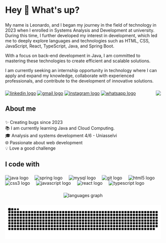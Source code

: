 <h1 align="left">Hey 👋 What's up?</h1>

###

<p>My name is Leonardo, and I began my journey in the field of technology in 2023 when I enrolled in Systems Analysis and Development at university. During this time, I further developed my interest in development, which led me to deeply explore languages and technologies such as HTML, CSS, JavaScript, React, TypeScript, Java, and Spring Boot.</p>

<p>With a focus on back-end development in Java, I am committed to mastering these technologies to create efficient and scalable solutions.</p>

<p>I am currently seeking an internship opportunity in technology where I can apply and expand my knowledge, collaborate with experienced professionals, and contribute to the development of innovative solutions.</p>

###

<img align="right" height="200" src="https://mir-s3-cdn-cf.behance.net/project_modules/hd/06f21a161921919.63cd7887d0a70.gif"  />

###

<div align="left">
  <a href="https://www.linkedin.com/in/leonardosardagna/"><img src="https://raw.githubusercontent.com/maurodesouza/profile-readme-generator/master/src/assets/icons/social/linkedin/default.svg" width="52" height="40" 
  alt="linkedin logo"  /></a>
  <a href="mailto:leonardosardagna00@gmail.com?subject=Questions"><img src="https://raw.githubusercontent.com/maurodesouza/profile-readme-generator/master/src/assets/icons/social/gmail/default.svg" width="52" height="40" 
  alt="gmail logo"  /></a>
  <a href="https://www.instagram.com/"><img src="https://raw.githubusercontent.com/maurodesouza/profile-readme-generator/master/src/assets/icons/social/instagram/default.svg" width="52" height="40" alt="instagram logo"  
  /></a>
  <a href="https://wa.me/5547992069737"><img src="https://raw.githubusercontent.com/maurodesouza/profile-readme-generator/master/src/assets/icons/social/whatsapp/default.svg" width="52" height="40" alt="whatsapp logo"  /> 
  </a>
</div>

###

<h2 align="left">About me</h2>

###

<p align="left">✨ Creating bugs since 2023<br>📚 I am currently learning Java and Cloud Computing.<br>🎓 Analysis and systems development 4/6 - Uniasselvi<br>🌐 Passionate about web development<br>💡 Love a good challenge</p>

###

<h2 align="left">I code with</h2>

###

<div align="left">
  <img src="https://cdn.jsdelivr.net/gh/devicons/devicon/icons/java/java-original.svg" height="40" alt="java logo"  />
  <img width="12" />
  <img src="https://cdn.jsdelivr.net/gh/devicons/devicon/icons/spring/spring-original.svg" height="40" alt="spring logo"  />
  <img width="12" />
  <img src="https://cdn.jsdelivr.net/gh/devicons/devicon/icons/mysql/mysql-original.svg" height="40" alt="mysql logo"  />
  <img width="12" />
  <img src="https://cdn.jsdelivr.net/gh/devicons/devicon/icons/git/git-original.svg" height="40" alt="git logo"  />
  <img width="12" />
  <img src="https://cdn.jsdelivr.net/gh/devicons/devicon/icons/html5/html5-original.svg" height="40" alt="html5 logo"  />
  <img width="12" />
  <img src="https://cdn.jsdelivr.net/gh/devicons/devicon/icons/css3/css3-original.svg" height="40" alt="css3 logo"  />
  <img width="12" />
  <img src="https://cdn.jsdelivr.net/gh/devicons/devicon/icons/javascript/javascript-original.svg" height="40" alt="javascript logo"  />
  <img width="12" />
  <img src="https://cdn.jsdelivr.net/gh/devicons/devicon/icons/react/react-original.svg" height="40" alt="react logo"  />
  <img width="12" />
  <img src="https://cdn.jsdelivr.net/gh/devicons/devicon/icons/typescript/typescript-original.svg" height="40" alt="typescript logo"  />
  <img width="12" />
</div>

###

<div align="center">
  <img src="https://github-readme-stats.vercel.app/api/top-langs?username=leonardosardagna&locale=en&hide_title=false&layout=compact&card_width=320&langs_count=5&theme=dracula&hide_border=false&order=2" height="150" alt="languages graph"  />
</div>

###

<picture align="center">
  <source media="(prefers-color-scheme: dark)" srcset="https://raw.githubusercontent.com/leonardosardagna/leonardosardagna/output/github-contribution-grid-snake-dark.svg">
  <source media="(prefers-color-scheme: light)" srcset="https://raw.githubusercontent.com/leonardosardagna/leonardosardagna/output/github-contribution-grid-snake-dark.svg">
  <img align="center" alt="github contribution grid snake animation" src="https://raw.githubusercontent.com/leonardosardagna/leonardosardagna/output/github-contribution-grid-snake.svg">
</picture>
